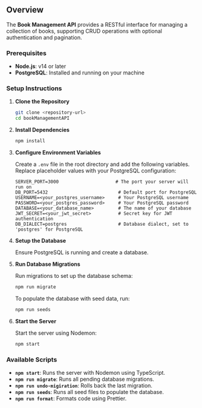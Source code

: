 
## Overview

The **Book Management API** provides a RESTful interface for managing a collection of books, supporting CRUD operations with optional authentication and pagination.

### Prerequisites

- **Node.js**: v14 or later
- **PostgreSQL**: Installed and running on your machine

### Setup Instructions

1. **Clone the Repository**

   ```bash
   git clone <repository-url>
   cd bookManagementAPI
   ```

2. **Install Dependencies**

   ```bash
   npm install
   ```

3. **Configure Environment Variables**

   Create a `.env` file in the root directory and add the following variables. Replace placeholder values with your PostgreSQL configuration:

   ```plaintext
   SERVER_PORT=3000                     # The port your server will run on
   DB_PORT=5432                          # Default port for PostgreSQL
   USERNAME=<your_postgres_username>     # Your PostgreSQL username
   PASSWORD=<your_postgres_password>     # Your PostgreSQL password
   DATABASE=<your_database_name>         # The name of your database
   JWT_SECRET=<your_jwt_secret>          # Secret key for JWT authentication
   DB_DIALECT=postgres                   # Database dialect, set to 'postgres' for PostgreSQL
   ```

4. **Setup the Database**

   Ensure PostgreSQL is running and create a database.

5. **Run Database Migrations**

   Run migrations to set up the database schema:

   ```bash
   npm run migrate
   ```

   To populate the database with seed data, run:

   ```bash
   npm run seeds
   ```

6. **Start the Server**

   Start the server using Nodemon:

   ```bash
   npm start
   ```

### Available Scripts

- **`npm start`**: Runs the server with Nodemon using TypeScript.
- **`npm run migrate`**: Runs all pending database migrations.
- **`npm run undo-migiration`**: Rolls back the last migration.
- **`npm run seeds`**: Runs all seed files to populate the database.
- **`npm run format`**: Formats code using Prettier.
